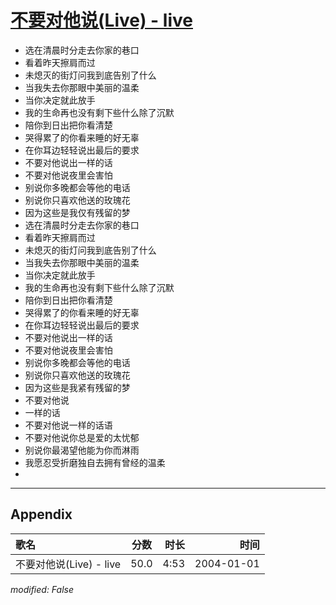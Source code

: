 # [不要对他说(Live) - live](https://music.163.com/song?id=66539)

* 选在清晨时分走去你家的巷口
* 看着昨天擦肩而过
* 未熄灭的街灯问我到底告别了什么
* 当我失去你那眼中美丽的温柔
* 当你决定就此放手
* 我的生命再也没有剩下些什么除了沉默
* 陪你到日出把你看清楚
* 哭得累了的你看来睡的好无辜
* 在你耳边轻轻说出最后的要求
* 不要对他说出一样的话
* 不要对他说夜里会害怕
* 别说你多晚都会等他的电话
* 别说你只喜欢他送的玫瑰花
* 因为这些是我仅有残留的梦
* 选在清晨时分走去你家的巷口
* 看着昨天擦肩而过
* 未熄灭的街灯问我到底告别了什么
* 当我失去你那眼中美丽的温柔
* 当你决定就此放手
* 我的生命再也没有剩下些什么除了沉默
* 陪你到日出把你看清楚
* 哭得累了的你看来睡的好无辜
* 在你耳边轻轻说出最后的要求
* 不要对他说出一样的话
* 不要对他说夜里会害怕
* 别说你多晚都会等他的电话
* 别说你只喜欢他送的玫瑰花
* 因为这些是我紧有残留的梦
* 不要对他说
* 一样的话
* 不要对他说一样的话语
* 不要对他说你总是爱的太忧郁
* 别说你最渴望他能为你而淋雨
* 我愿忍受折磨独自去拥有曾经的温柔
* 


---

## Appendix

|歌名|分数|时长|时间|
|:---|:---:|---:|---:|
|不要对他说(Live) - live|50.0|4:53|2004-01-01

*modified: False*